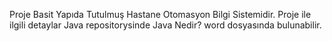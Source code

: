 Proje Basit Yapıda Tutulmuş Hastane Otomasyon Bilgi Sistemidir.
Proje ile ilgili detaylar Java repositorysinde Java Nedir? word dosyasında bulunabilir.
